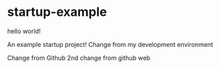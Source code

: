 # startup-example

hello world!

An example startup project!
Change from my development environment

Change from Github
2nd change from github web
